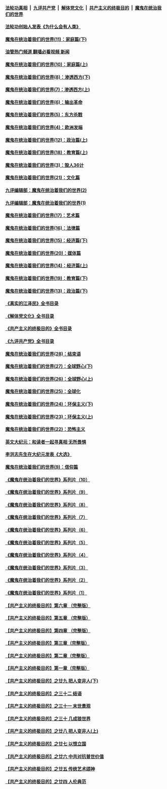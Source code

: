 ####  [法轮功真相](../../../../basic/blob/master/README.md?t=04030011) &nbsp;|&nbsp; [九评共产党](../../../../9ping.md/blob/master/README.md?t=04030011) &nbsp;|&nbsp; [解体党文化](../../../../jtdwh.md/blob/master/README.md?t=04030011)  &nbsp;|&nbsp; [共产主义的终极目的](../../../../gczydzjmd.md/blob/master/README.md?t=04030011) &nbsp;|&nbsp; [魔鬼在统治我们的世界](../../../../mgztzwmdsj.md/blob/master/README.md?t=04030011) 

#### [法轮功创始人发表《为什么会有人类》](../pages/nsc422/n13912117.md?t=04030011) 

#### [魔鬼在统治着我们的世界(11)：家庭篇(下)](../pages/nsc422/n10440961.md?t=04030011) 

#### [油管热门频道 翻墙必看视频 新闻](http://129.146.143.75:81/youtube.html?04030011)

#### [魔鬼在统治着我们的世界(10)：家庭篇(上)](../pages/nsc422/n10435448.md?t=04030011) 

#### [魔鬼在统治着我们的世界(8)：渗透西方(下)](../pages/nsc422/n10429603.md?t=04030011) 

#### [魔鬼在统治着我们的世界(7)：渗透西方(上)](../pages/nsc422/n10426013.md?t=04030011) 

#### [魔鬼在统治着我们的世界(6)：输出革命](../pages/nsc422/n10421536.md?t=04030011) 

#### [魔鬼在统治着我们的世界(5)：东方杀戮](../pages/nsc422/n10417707.md?t=04030011) 

#### [魔鬼在统治着我们的世界(4)：欧洲发端](../pages/nsc422/n10414890.md?t=04030011) 

#### [魔鬼在统治着我们的世界(12)：政治篇(上)](../pages/nsc422/n10444576.md?t=04030011) 

#### [魔鬼在统治着我们的世界(18)：教育篇(上)](../pages/nsc422/n10526970.md?t=04030011) 

#### [魔鬼在统治着我们的世界(3)：毁人36计](../pages/nsc422/n10411583.md?t=04030011) 

#### [魔鬼在统治着我们的世界(21)：文化篇](../pages/nsc422/n10597706.md?t=04030011) 

#### [九评编辑部：魔鬼在统治着我们的世界(2)](../pages/nsc422/n10410036.md?t=04030011) 

#### [九评编辑部：魔鬼在统治着我们的世界(1)](../pages/nsc422/n10406825.md?t=04030011) 

#### [魔鬼在统治着我们的世界(17)：艺术篇](../pages/nsc422/n10499093.md?t=04030011) 

#### [魔鬼在统治着我们的世界(16)：法律篇](../pages/nsc422/n10485969.md?t=04030011) 

#### [魔鬼在统治着我们的世界(15)：经济篇(下)](../pages/nsc422/n10469975.md?t=04030011) 

#### [魔鬼在统治着我们的世界(20)：媒体篇](../pages/nsc422/n10586579.md?t=04030011) 

#### [魔鬼在统治着我们的世界(14)：经济篇(上)](../pages/nsc422/n10457370.md?t=04030011) 

#### [魔鬼在统治着我们的世界(19)：教育篇(下)](../pages/nsc422/n10564808.md?t=04030011) 

#### [魔鬼在统治着我们的世界(13)：政治篇(下)](../pages/nsc422/n10448270.md?t=04030011) 

#### [《真实的江泽民》全书目录](../pages/nsc422/n13721399.md?t=04030011) 

#### [《解体党文化》全书目录](../pages/nsc422/n13721157.md?t=04030011) 

#### [《共产主义的终极目的》全书目录](../pages/nsc422/n13721048.md?t=04030011) 

#### [《九评共产党》全书目录](../pages/nsc422/n13708085.md?t=04030011) 

#### [魔鬼在统治着我们的世界(28)：结束语](../pages/nsc422/n10936246.md?t=04030011) 

#### [魔鬼在统治着我们的世界(27)：全球野心(下)](../pages/nsc422/n10928319.md?t=04030011) 

#### [魔鬼在统治着我们的世界(26)：全球野心(上)](../pages/nsc422/n10900318.md?t=04030011) 

#### [魔鬼在统治着我们的世界(25)：全球化](../pages/nsc422/n10788205.md?t=04030011) 

#### [魔鬼在统治着我们的世界(24)：环保主义(下)](../pages/nsc422/n10695307.md?t=04030011) 

#### [魔鬼在统治着我们的世界(23)：环保主义(上)](../pages/nsc422/n10688613.md?t=04030011) 

#### [魔鬼在统治着我们的世界(22)：恐怖主义](../pages/nsc422/n10614727.md?t=04030011) 

#### [英文大纪元：和读者一起寻真相 无所畏惧](../pages/nsc422/n12542027.md?t=04030011) 

#### [李洪志先生在大纪元发表《大选》](../pages/nsc422/n12534746.md?t=04030011) 

#### [魔鬼在统治着我们的世界(9)：信仰篇](../pages/nsc422/n10432159.md?t=04030011) 

#### [《魔鬼在统治着我们的世界》系列片（10）](../pages/nsc422/n12292670.md?t=04030011) 

#### [《魔鬼在统治着我们的世界》系列片（9）](../pages/nsc422/n12290859.md?t=04030011) 

#### [《魔鬼在统治着我们的世界》系列片（8）](../pages/nsc422/n12287445.md?t=04030011) 

#### [《魔鬼在统治着我们的世界》系列片（7）](../pages/nsc422/n12283425.md?t=04030011) 

#### [《魔鬼在统治着我们的世界》系列片（6）](../pages/nsc422/n12282314.md?t=04030011) 

#### [《魔鬼在统治着我们的世界》系列片（5）](../pages/nsc422/n12281419.md?t=04030011) 

#### [《魔鬼在统治着我们的世界》系列片（4）](../pages/nsc422/n12274024.md?t=04030011) 

#### [《魔鬼在统治着我们的世界》系列片（3）](../pages/nsc422/n12271322.md?t=04030011) 

#### [《魔鬼在统治着我们的世界》系列片（2）](../pages/nsc422/n12269049.md?t=04030011) 

#### [《魔鬼在统治着我们的世界》系列片（1）](../pages/nsc422/n12267575.md?t=04030011) 

#### [【共产主义的终极目的】第六章 （完整版）](../pages/nsc422/n11428913.md?t=04030011) 

#### [【共产主义的终极目的】第五章 （完整版）](../pages/nsc422/n11428912.md?t=04030011) 

#### [【共产主义的终极目的】第四章 （完整版）](../pages/nsc422/n11428907.md?t=04030011) 

#### [【共产主义的终极目的】第三章（完整版）](../pages/nsc422/n11428848.md?t=04030011) 

#### [【共产主义的终极目的】第二章（完整版）](../pages/nsc422/n11428831.md?t=04030011) 

#### [【共产主义的终极目的】第一章（完整版）](../pages/nsc422/n11417651.md?t=04030011) 

#### [【共产主义的终极目的】之廿九 把人变非人(下)](../pages/nsc422/n11344140.md?t=04030011) 

#### [【共产主义的终极目的】之三十二 结语](../pages/nsc422/n11360535.md?t=04030011) 

#### [【共产主义的终极目的】之三十一 末世景观](../pages/nsc422/n11351129.md?t=04030011) 

#### [【共产主义的终极目的】之三十 几成狼世界](../pages/nsc422/n11348280.md?t=04030011) 

#### [【共产主义的终极目的】之廿八 把人变非人(上)](../pages/nsc422/n11340492.md?t=04030011) 

#### [【共产主义的终极目的】之廿七 以恨立国](../pages/nsc422/n11336944.md?t=04030011) 

#### [【共产主义的终极目的】之廿六 中共对抗普世价值](../pages/nsc422/n11324785.md?t=04030011) 

#### [【共产主义的终极目的】之廿五 传统艺术颂神](../pages/nsc422/n11296396.md?t=04030011) 

#### [【共产主义的终极目的】之廿四 人伦典范](../pages/nsc422/n11296397.md?t=04030011) 

<img src='http://gfw-breaker.win/goodnews/indexes/nsc422.md' width='0px' height='0px'/>
